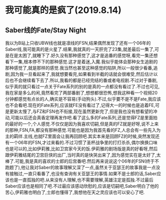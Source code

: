 # 我可能真的是疯了(2019.8.14)

## Saber线的Fate/Stay Night

我以为B站上只收UBW线也就是凛线的FSN,结果偶然发现了还有一个06年的Saber线,我可能真的是火星了.结果,我就真的一天肝完了23集,就差最后一集了,可是在是太困了,就睡下了.好久没有那种感觉了,这才是追番的感觉呀,看完一集还想看下一集,根本停不下的那种感觉.这才是着迷,入魔.我似乎能体会那种女生追剧的那种感觉了,就是那样的感觉.我当然也甚至这种感觉的陷阱,所以一般很少看番,追剧,因为我一旦看起来了,我就想要看完,如果看到半截的话就会很难受,然后估计以后也不会继续看下去了.所以,我看的都是已经完结的番或者电视剧.不过对于番剧,似乎真的就只看过一点关于Fate系列的别的是真的一点都没有看过了.不过也可见,我在家是多么的闲,竟然看完了两部番剧了,想想都很恐怖,想我这种看一个视频20分钟都感觉有点长的人,确实是不容易(手动狗头).不过,似乎要不是不是Fate,我应该也不会看吧.现在的Fate系列,应该就FE没有看过了,记得大一的时候也是追着FE,可是更新太慢了,与FZ和FSN也不衔接,现在虽然更新完了,但是我也没有想看望的冲动,可能以后还会真香定理再发作吧.看了这么多的Fate系列,还是觉得FZ是里面拍的最好的一个,个人感觉.不仅仅是因为我喜欢切嗣,但是真的FZ就是好呀,说不上来的那种,FSN,FA,都没有那种感觉.可能也是因为我首先看的FZ,人总会有一些先入为主的羁绊.主线,也就FZ里面会让我再回顾吧.其实本来是回顾FZ的时候,突然发现还有一个06年的FSN,才过来看的.不过习惯了圣杯战争里的打打杀杀,偶尔换换口味也是可以的,比如伊莉雅,比如卫宫家今天的饭.伊莉雅的剧场版是真的好看呀,然后跟伊莉雅结尾的卫宫巨侠的出厂,当时真的是快哭出来了,因为感觉实在是太好了,太棒了.可能,我是真的喜欢的士郎的后宫番吧.然后再来说说这个06年的FSN(终于不跑题了),他让我对Saber的故事理解又深了一点,虽然关于亚瑟王的故事我是一点没有接触过,一直只看番了,也没有查询有关亚瑟王的事情.如果不是士郎的话,Saber应该也是一直孤独的吧.从来没有人理解,也不需要理解,英雄注定是孤独.不过最后Saber应该也是相同了吧.不过最应该感动欣慰的,应该是切嗣吧,Saber明白了他的苦心,伊莉雅也明白了,士郎也懂得了,我想他在天之灵应该也可以安心了吧.
